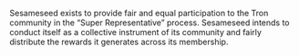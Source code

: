 Sesameseed exists to provide fair and equal participation to the Tron community in the “Super Representative” process. Sesameseed intends to conduct itself as a collective instrument of its community and fairly distribute the rewards it generates across its membership.
